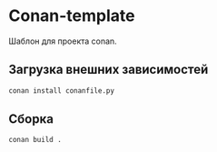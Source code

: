 # Conan-template
Шаблон для проекта conan.

## Загрузка внешних зависимостей
```bash
conan install conanfile.py
```

## Сборка
```bash
conan build .
```
